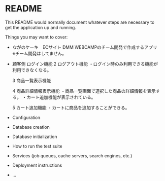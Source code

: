 # README

This README would normally document whatever steps are necessary to get the
application up and running.

Things you may want to cover:

* ながのケーキ　ECサイト
  DMM WEBCAMPのチーム開発で作成するアプリ　※チーム開発はしてません。

* 顧客側
    ログイン機能
    2 ログアウト機能
    ・ログイン時のみ利用できる機能が利用できなくなる。

    3 商品一覧表示機能

    4 商品詳細情報表示機能
    ・商品一覧画面で選択した商品の詳細情報を表示する。
    ・カート追加機能が表示されている。

    5 カート追加機能
    ・カートに商品を追加することができる。

* Configuration

* Database creation

* Database initialization

* How to run the test suite

* Services (job queues, cache servers, search engines, etc.)

* Deployment instructions

* ...

